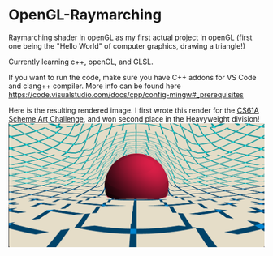 # OpenGL-Raymarching
Raymarching shader in openGL as my first actual project in openGL (first one being the "Hello World" of computer graphics, drawing a triangle!)

Currently learning c++, openGL, and GLSL.

If you want to run the code, make sure you have C++ addons for VS Code and clang++ compiler. More info can be found here https://code.visualstudio.com/docs/cpp/config-mingw#_prerequisites

Here is the resulting rendered image. I first wrote this render for the [CS61A Scheme Art Challenge](https://inst.eecs.berkeley.edu//~cs61a/fa21/proj/scheme_gallery/#raymarching-through-a-distorted-grid), and won second place in the Heavyweight division! 
![Rendered image with this program](./result.png)

